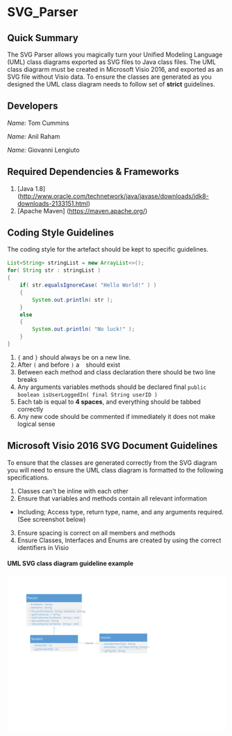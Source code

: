 # SVG_Parser

## Quick Summary
The SVG Parser allows you magically turn your Unified Modeling Language (UML) class diagrams exported as SVG files to Java class files. The UML class diagrarm must be created in Microsoft Visio 2016, and exported as an SVG file without Visio data.  To ensure the classes are generated as you designed the UML class diagram needs to follow set of **strict** guidelines.

## Developers
_Name:_ Tom Cummins

_Name:_ Anil Raham

_Name:_ Giovanni Lengiuto

## Required Dependencies & Frameworks
1. [Java 1.8] (http://www.oracle.com/technetwork/java/javase/downloads/jdk8-downloads-2133151.html)
2. [Apache Maven] (https://maven.apache.org/)

## Coding Style Guidelines
The coding style for the artefact should be kept to specific guidelines.
```java
List<String> stringList = new ArrayList<>();
for( String str : stringList )
{
    if( str.equalsIgnoreCase( "Hello World!" ) )
    {
        System.out.println( str );
    }
    else
    {
        System.out.println( "No luck!" );
    }
}
```

1. `{` and `}` should always be on a new line.
2. After `(` and before `)` a ` ` should exist 
3. Between each method and class declaration there should be two line breaks
4. Any arguments variables methods should be declared final `public boolean isUserLoggedIn( final String userID )`
5. Each tab is equal to **4 spaces**, and everything should be tabbed correctly
6. Any new code should be commented if immediately it does not make logical sense

## Microsoft Visio 2016 SVG Document Guidelines
To ensure that the classes are generated correctly from the SVG diagram you will need to ensure the UML class diagram is formatted to the following specifications.

1. Classes can't be inline with each other
2. Ensure that variables and methods contain all relevant information
  * Including; Access type, return type, name, and any arguments required. (See screenshot below)
3. Ensure spacing is correct on all members and methods
4. Ensure Classes, Interfaces and Enums are created by using the correct identifiers in Visio

#### UML SVG class diagram guideline example
![alt text](https://github.com/Cumminsc9/SVG_Parser/blob/master/src/main/resources/svgDiagrams/PersonStudentLesson.svg "Person Student Lesson UML Class Diagram")

